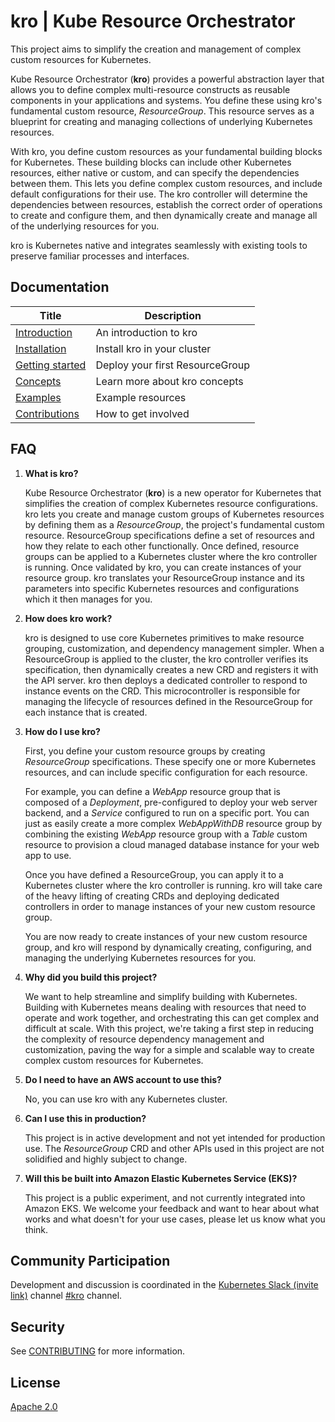 # kro | Kube Resource Orchestrator

This project aims to simplify the creation and management of complex custom resources for Kubernetes.

Kube Resource Orchestrator (**kro**) provides a powerful abstraction layer that allows you to define complex multi-resource constructs as reusable components in your applications and systems.
You define these using kro's fundamental custom resource, *ResourceGroup*.
This resource serves as a blueprint for creating and managing collections of underlying Kubernetes resources.

With kro, you define custom resources as your fundamental building blocks for Kubernetes.
These building blocks can include other Kubernetes resources, either native or custom, and can specify the dependencies between them.
This lets you define complex custom resources, and include default configurations for their use.
The kro controller will determine the dependencies between resources, establish the correct order of operations to create and configure them, and then dynamically create and manage all of the underlying resources for you.

kro is Kubernetes native and integrates seamlessly with existing tools to preserve familiar processes and interfaces.

## Documentation

| Title                                  | Description                     |
| -------------------------------------- | ------------------------------- |
| [Introduction][kro-overview]           | An introduction to kro          |
| [Installation][kro-installation]       | Install kro in your cluster     |
| [Getting started][kro-getting-started] | Deploy your first ResourceGroup |
| [Concepts][kro-concepts]               | Learn more about kro concepts   |
| [Examples][kro-examples]               | Example resources               |
| [Contributions](./CONTRIBUTING.md)       | How to get involved             |

[kro-overview]: https://kro.run/docs/overview
[kro-installation]: https://kro.run/docs/getting-started/Installation
[kro-getting-started]: https://kro.run/docs/getting-started/deploy-a-resource-group
[kro-concepts]: https://kro.run/docs/concepts/resource-groups/
[kro-examples]: https://kro.run/examples/

## FAQ

1. **What is kro?**

    Kube Resource Orchestrator (**kro**) is a new operator for Kubernetes that simplifies the creation of complex Kubernetes resource configurations.
    kro lets you create and manage custom groups of Kubernetes resources by defining them as a *ResourceGroup*, the project's fundamental custom resource.
    ResourceGroup specifications define a set of resources and how they relate to each other functionally.
    Once defined, resource groups can be applied to a Kubernetes cluster where the kro controller is running.
    Once validated by kro, you can create instances of your resource group.
    kro translates your ResourceGroup instance and its parameters into specific Kubernetes resources and configurations which it then manages for you.

2. **How does kro work?**

    kro is designed to use core Kubernetes primitives to make resource grouping, customization, and dependency management simpler.
    When a ResourceGroup is applied to the cluster, the kro controller verifies its specification, then dynamically creates a new CRD and registers it with the API server.
    kro then deploys a dedicated controller to respond to instance events on the CRD.
    This microcontroller is responsible for managing the lifecycle of resources defined in the ResourceGroup for each instance that is created.

3. **How do I use kro?**

    First, you define your custom resource groups by creating *ResourceGroup* specifications.
    These specify one or more Kubernetes resources, and can include specific configuration for each resource.

    For example, you can define a *WebApp* resource group that is composed of a *Deployment*, pre-configured to deploy your web server backend, and a *Service* configured to run on a specific port.
    You can just as easily create a more complex *WebAppWithDB* resource group by combining the existing *WebApp* resource group with a *Table* custom resource to provision a cloud managed database instance for your web app to use.

    Once you have defined a ResourceGroup, you can apply it to a Kubernetes cluster where the kro controller is running.
    kro will take care of the heavy lifting of creating CRDs and deploying dedicated controllers in order to manage instances of your new custom resource group.

    You are now ready to create instances of your new custom resource group, and kro will respond by dynamically creating, configuring, and managing the underlying Kubernetes resources for you.

4. **Why did you build this project?**

    We want to help streamline and simplify building with Kubernetes.
    Building with Kubernetes means dealing with resources that need to operate and work together, and orchestrating this can get complex and difficult at scale.
    With this project, we're taking a first step in reducing the complexity of resource dependency management and customization, paving the way for a simple and scalable way to create complex custom resources for Kubernetes.

5. **Do I need to have an AWS account to use this?**

    No, you can use kro with any Kubernetes cluster.

6. **Can I use this in production?**

   This project is in active development and not yet intended for production use.
   The *ResourceGroup* CRD and other APIs used in this project are not solidified and highly subject to change.

7. **Will this be built into Amazon Elastic Kubernetes Service (EKS)?**

    This project is a public experiment, and not currently integrated into Amazon EKS.
    We welcome your feedback and want to hear about what works and what doesn't for your use cases, please let us know what you think.

## Community Participation

Development and discussion is coordinated in the [Kubernetes Slack (invite link)][k8s-slack] channel [#kro][kro-channel] channel.

[k8s-slack]: https://communityinviter.com/apps/kubernetes/community
[kro-channel]: https://kubernetes.slack.com/archives/XXX-TBD

## Security

See [CONTRIBUTING](CONTRIBUTING.md#security-issue-notifications) for more information.

## License

[Apache 2.0](LICENSE)
